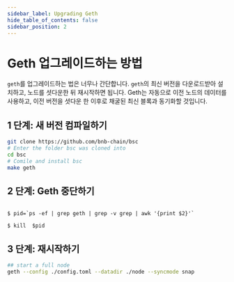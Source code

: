 ```yaml
---
sidebar_label: Upgrading Geth
hide_table_of_contents: false
sidebar_position: 2
---
```


# Geth 업그레이드하는 방법

`geth`를 업그레이드하는 법은 너무나 간단합니다. `geth`의 최신 버전을 다운로드받아 설치하고, 노드를 셧다운한 뒤 재시작하면 됩니다. Geth는 자동으로 이전 노드의 데이터를 사용하고, 이전 버전을 셧다운 한 이후로 채굴된 최신 블록과 동기화할 것입니다.

## 1 단계: 새 버전 컴파일하기

```bash
git clone https://github.com/bnb-chain/bsc
# Enter the folder bsc was cloned into
cd bsc
# Comile and install bsc
make geth
```


## 2 단계: Geth 중단하기

```

$ pid=`ps -ef | grep geth | grep -v grep | awk '{print $2}'`

$ kill  $pid

```


## 3 단계: 재시작하기



```bash
## start a full node
geth --config ./config.toml --datadir ./node --syncmode snap
```
